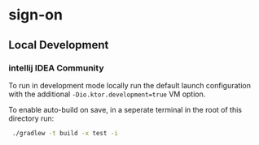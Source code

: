 # sign-on


## Local Development

### intellij IDEA Community

To run in development mode locally run the default launch configuration with the additional `-Dio.ktor.development=true` VM option.

To enable auto-build on save, in a seperate terminal in the root of this directory run:
```bash
 ./gradlew -t build -x test -i
```